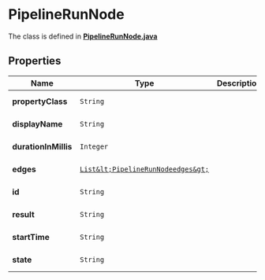 

# PipelineRunNode

The class is defined in **[PipelineRunNode.java](../../src/main/java/org/openapitools/model/PipelineRunNode.java)**

## Properties

Name | Type | Description | Notes
------------ | ------------- | ------------- | -------------
**propertyClass** | `String` |  |  [optional property]
**displayName** | `String` |  |  [optional property]
**durationInMillis** | `Integer` |  |  [optional property]
**edges** | [`List&lt;PipelineRunNodeedges&gt;`](PipelineRunNodeedges.md) |  |  [optional property]
**id** | `String` |  |  [optional property]
**result** | `String` |  |  [optional property]
**startTime** | `String` |  |  [optional property]
**state** | `String` |  |  [optional property]










